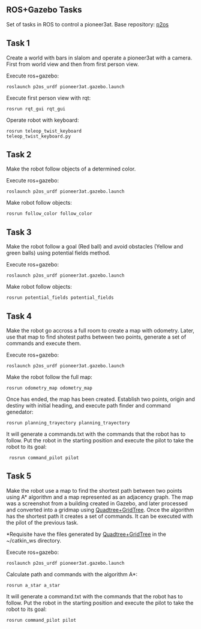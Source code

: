 ROS+Gazebo Tasks
-----------

Set of tasks in ROS to control a pioneer3at. Base repository: [p2os](https://github.com/allenh1/p2os)

Task 1
----------

Create a world with bars in slalom and operate a pioneer3at with a camera. First from world view and then from first person view.

Execute ros+gazebo:

<code>roslaunch p2os_urdf pioneer3at.gazebo.launch</code>

Execute first person view with rqt:

<code>rosrun rqt_gui rqt_gui</code>

Operate robot with keyboard:

<code>rosrun teleop_twist_keyboard teleop_twist_keyboard.py</code>

Task 2
----------

Make the robot follow objects of a determined color.

Execute ros+gazebo:

<code>roslaunch p2os_urdf pioneer3at.gazebo.launch</code>

Make robot follow objects:

<code>rosrun follow_color follow_color</code>

Task 3
----------

Make the robot follow a goal (Red ball) and avoid obstacles (Yellow and green balls) using potential fields method.

Execute ros+gazebo:

<code>roslaunch p2os_urdf pioneer3at.gazebo.launch</code>

Make robot follow objects:

<code>rosrun potential_fields potential_fields</code>

Task 4
----------

Make the robot go accross a full room to create a map with odometry. Later, use that map to find shotest paths between two points, generate a set of commands and execute them.

Execute ros+gazebo:

<code>roslaunch p2os_urdf pioneer3at.gazebo.launch</code>

Make the robot follow the full map:

<code>rosrun odometry_map odometry_map</code>

Once has ended, the map has been created. Establish two points, origin and destiny with initial heading, and execute path finder and command genedator:

<code>rosrun planning_trayectory planning_trayectory</code>

It will generate a commands.txt with the commands that the robot has to follow. Put the robot in the starting position and execute the pilot to take the robot to its goal:

<code> rosrun command_pilot pilot</code>

Task 5
----------

Make the robot use a map to find the shortest path between two points using A* algorithm and a map represented as an adjacency graph. The map was a screenshot from a building created in Gazebo, and later processed and converted into a gridmap using [Quadtree+GridTree](https://github.com/AlbertoCasasOrtiz/QuadTree-RegularGrid). Once the algorithm has the shortest path it creates a set of commands. It can be executed with the pilot of the previous task.

*Requisite have the files generated by [Quadtree+GridTree](https://github.com/AlbertoCasasOrtiz/QuadTree-RegularGrid) in the ~/catkin_ws directory.

Execute ros+gazebo:

<code>roslaunch p2os_urdf pioneer3at.gazebo.launch</code>

Calculate path and commands with the algorithm A*:

<code>rosrun a_star a_star</code>

It will generate a command.txt with the commands that the robot has to follow. Put the robot in the starting position and execute the pilot to take the robot to its goal:

<code>rosrun command_pilot pilot </code>
